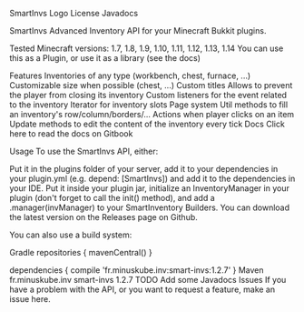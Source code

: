 SmartInvs Logo
License Javadocs

SmartInvs
Advanced Inventory API for your Minecraft Bukkit plugins.

Tested Minecraft versions: 1.7, 1.8, 1.9, 1.10, 1.11, 1.12, 1.13, 1.14
You can use this as a Plugin, or use it as a library (see the docs)

Features
Inventories of any type (workbench, chest, furnace, ...)
Customizable size when possible (chest, ...)
Custom titles
Allows to prevent the player from closing its inventory
Custom listeners for the event related to the inventory
Iterator for inventory slots
Page system
Util methods to fill an inventory's row/column/borders/...
Actions when player clicks on an item
Update methods to edit the content of the inventory every tick
Docs
Click here to read the docs on Gitbook

Usage
To use the SmartInvs API, either:

Put it in the plugins folder of your server, add it to your dependencies in your plugin.yml (e.g. depend: [SmartInvs]) and add it to the dependencies in your IDE.
Put it inside your plugin jar, initialize an InventoryManager in your plugin (don't forget to call the init() method), and add a .manager(invManager) to your SmartInventory Builders.
You can download the latest version on the Releases page on Github.

You can also use a build system:

Gradle
repositories {
    mavenCentral()
}

dependencies {
    compile 'fr.minuskube.inv:smart-invs:1.2.7'
}
Maven
<dependency>
  <groupId>fr.minuskube.inv</groupId>
  <artifactId>smart-invs</artifactId>
  <version>1.2.7</version>
</dependency>
TODO
Add some Javadocs
Issues
If you have a problem with the API, or you want to request a feature, make an issue here.
